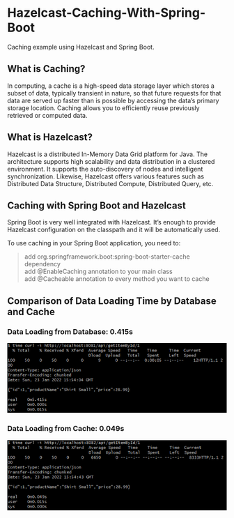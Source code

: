 # Hazelcast-Caching-With-Spring-Boot
Caching example using Hazelcast and Spring Boot.

## What is Caching?
In computing, a cache is a high-speed data storage layer which stores a subset of data, typically transient in nature, so that future requests for that data are served up faster than is possible by accessing the data’s primary storage location. 
Caching allows you to efficiently reuse previously retrieved or computed data.

## What is Hazelcast?
Hazelcast is a distributed In-Memory Data Grid platform for Java. The architecture supports high scalability and data distribution in a clustered environment. 
It supports the auto-discovery of nodes and intelligent synchronization.
Likewise, Hazelcast offers various features such as Distributed Data Structure, Distributed Compute, Distributed Query, etc.

## Caching with Spring Boot and Hazelcast
Spring Boot is very well integrated with Hazelcast. It’s enough to provide Hazelcast configuration on the classpath and it will be automatically used.

To use caching in your Spring Boot application, you need to:
> add org.springframework.boot:spring-boot-starter-cache dependency\
> add @EnableCaching annotation to your main class\
> add @Cacheable annotation to every method you want to cache

## Comparison of Data Loading Time by Database and Cache

### Data Loading from Database: 0.415s
![---](/images/1.png)

### Data Loading from Cache: 0.049s
![---](/images/2.png)
